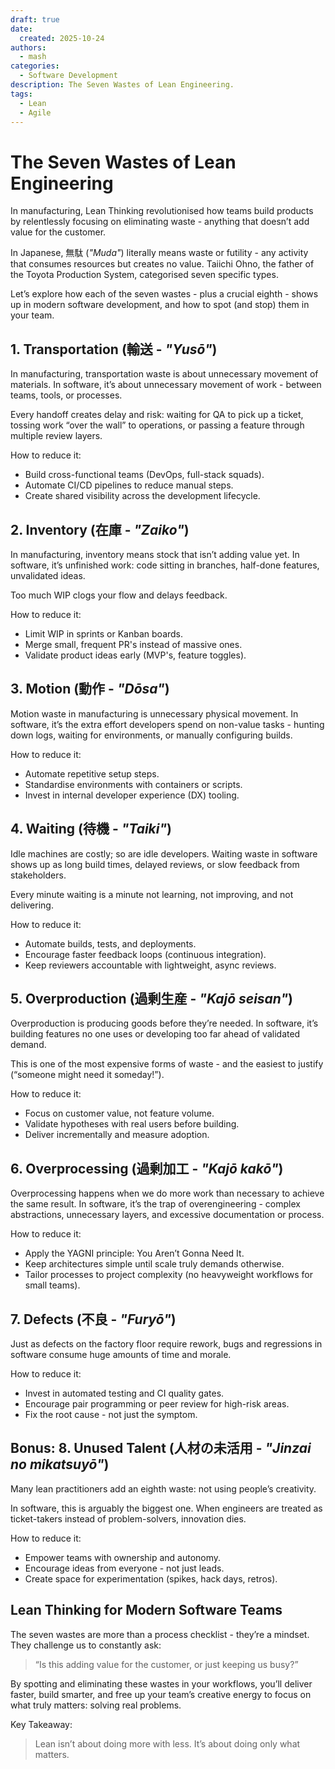 ```yaml
---
draft: true
date:
  created: 2025-10-24
authors:
  - mash
categories:
  - Software Development
description: The Seven Wastes of Lean Engineering.
tags:
  - Lean
  - Agile
---
```


# The Seven Wastes of Lean Engineering

In manufacturing, Lean Thinking revolutionised how teams build products by relentlessly focusing on eliminating waste - anything that doesn’t add value for the customer.

In Japanese, 無駄 (_"Muda"_) literally means waste or futility - any activity that consumes resources but creates no value. Taiichi Ohno, the father of the Toyota Production System, categorised seven specific types.

Let’s explore how each of the seven wastes - plus a crucial eighth - shows up in modern software development, and how to spot (and stop) them in your team.

<!-- more -->

## 1. Transportation (輸送 - _"Yusō"_)

In manufacturing, transportation waste is about unnecessary movement of materials.
In software, it’s about unnecessary movement of work - between teams, tools, or processes.

Every handoff creates delay and risk: waiting for QA to pick up a ticket, tossing work “over the wall” to operations, or passing a feature through multiple review layers.

How to reduce it:

- Build cross-functional teams (DevOps, full-stack squads).
- Automate CI/CD pipelines to reduce manual steps.
- Create shared visibility across the development lifecycle.

## 2. Inventory (在庫 - _"Zaiko"_)

In manufacturing, inventory means stock that isn’t adding value yet.
In software, it’s unfinished work: code sitting in branches, half-done features, unvalidated ideas.

Too much WIP clogs your flow and delays feedback.

How to reduce it:

- Limit WIP in sprints or Kanban boards.
- Merge small, frequent PR's instead of massive ones.
- Validate product ideas early (MVP's, feature toggles).

## 3. Motion (動作 - _"Dōsa"_)

Motion waste in manufacturing is unnecessary physical movement.
In software, it’s the extra effort developers spend on non-value tasks - hunting down logs, waiting for environments, or manually configuring builds.

How to reduce it:

- Automate repetitive setup steps.
- Standardise environments with containers or scripts.
- Invest in internal developer experience (DX) tooling.

## 4. Waiting (待機 - _"Taiki"_)

Idle machines are costly; so are idle developers.
Waiting waste in software shows up as long build times, delayed reviews, or slow feedback from stakeholders.

Every minute waiting is a minute not learning, not improving, and not delivering.

How to reduce it:

- Automate builds, tests, and deployments.
- Encourage faster feedback loops (continuous integration).
- Keep reviewers accountable with lightweight, async reviews.

## 5. Overproduction (過剰生産 - _"Kajō seisan"_)

Overproduction is producing goods before they’re needed.
In software, it’s building features no one uses or developing too far ahead of validated demand.

This is one of the most expensive forms of waste - and the easiest to justify (“someone might need it someday!”).

How to reduce it:

- Focus on customer value, not feature volume.
- Validate hypotheses with real users before building.
- Deliver incrementally and measure adoption.

## 6. Overprocessing (過剰加工 - _"Kajō kakō"_)

Overprocessing happens when we do more work than necessary to achieve the same result.
In software, it’s the trap of overengineering - complex abstractions, unnecessary layers, and excessive documentation or process.

How to reduce it:

- Apply the YAGNI principle: You Aren’t Gonna Need It.
- Keep architectures simple until scale truly demands otherwise.
- Tailor processes to project complexity (no heavyweight workflows for small teams).

## 7. Defects (不良 - _"Furyō"_)

Just as defects on the factory floor require rework, bugs and regressions in software consume huge amounts of time and morale.

How to reduce it:

- Invest in automated testing and CI quality gates.
- Encourage pair programming or peer review for high-risk areas.
- Fix the root cause - not just the symptom.

## Bonus: 8. Unused Talent (人材の未活用 - _"Jinzai no mikatsuyō"_)

Many lean practitioners add an eighth waste: not using people’s creativity.

In software, this is arguably the biggest one. When engineers are treated as ticket-takers instead of problem-solvers, innovation dies.

How to reduce it:

- Empower teams with ownership and autonomy.
- Encourage ideas from everyone - not just leads.
- Create space for experimentation (spikes, hack days, retros).

## Lean Thinking for Modern Software Teams

The seven wastes are more than a process checklist - they’re a mindset.
They challenge us to constantly ask:

> “Is this adding value for the customer, or just keeping us busy?”

By spotting and eliminating these wastes in your workflows, you’ll deliver faster, build smarter, and free up your team’s creative energy to focus on what truly matters: solving real problems.

Key Takeaway:

> Lean isn’t about doing more with less. It’s about doing only what matters.
